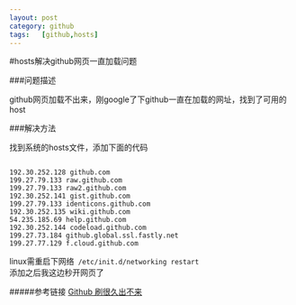 ```yaml
---
layout:	post
category: github
tags:	[github,hosts]
---
```


#hosts解决github网页一直加载问题

###问题描述

github网页加载不出来，刚google了下github一直在加载的网址，找到了可用的host

<!--break-->

###解决方法

找到系统的hosts文件，添加下面的代码

```

192.30.252.128 github.com
199.27.79.133 raw.github.com
199.27.79.133 raw2.github.com
192.30.252.141 gist.github.com
199.27.79.133 identicons.github.com
192.30.252.135 wiki.github.com
54.235.185.69 help.github.com
192.30.252.144 codeload.github.com
199.27.73.184 github.global.ssl.fastly.net
199.27.77.129 f.cloud.github.com

```

linux需重启下网络` /etc/init.d/networking restart`  
添加之后我这边秒开网页了

#####参考链接
[Github 刷很久出不来](https://code.google.com/p/openerdns/issues/detail?id=7)
